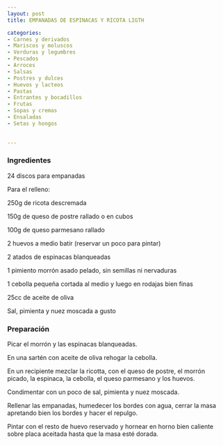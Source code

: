 ```yaml
---
layout: post
title: EMPANADAS DE ESPINACAS Y RICOTA LIGTH

categories:
- Carnes y derivados
- Mariscos y moluscos
- Verduras y legumbres
- Pescados
- Arroces
- Salsas
- Postres y dulces
- Huevos y lacteos
- Pastas
- Entrantes y bocadillos
- Frutas
- Sopas y cremas
- Ensaladas
- Setas y hongos
 

---
```


<h3>Ingredientes</h3>

24 discos para empanadas

Para el relleno:

250g de ricota descremada

150g de queso de postre rallado o en cubos

100g de queso parmesano rallado

2 huevos a medio batir (reservar un poco para pintar)

2 atados de espinacas blanqueadas

1 pimiento morrón asado pelado, sin semillas ni nervaduras

1 cebolla pequeña cortada al medio y luego en rodajas bien finas

25cc de aceite de oliva

Sal, pimienta y nuez moscada a gusto

<h3>Preparación</h3>

Picar el morrón y las espinacas blanqueadas.

En una sartén con aceite de oliva rehogar la cebolla.

En un recipiente mezclar la ricotta, con el queso de postre, el morrón picado, la espinaca, la cebolla, el queso parmesano y los huevos.

Condimentar con un poco de sal, pimienta y nuez moscada.

Rellenar las empanadas, humedecer los bordes con agua, cerrar la masa apretando bien los bordes y hacer el repulgo.

Pintar con el resto de huevo reservado y hornear en horno bien caliente sobre placa aceitada hasta que la masa esté dorada.

